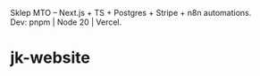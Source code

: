 Sklep MTO – Next.js + TS + Postgres + Stripe + n8n automations.  
Dev: pnpm | Node 20 | Vercel.
# jk-website
